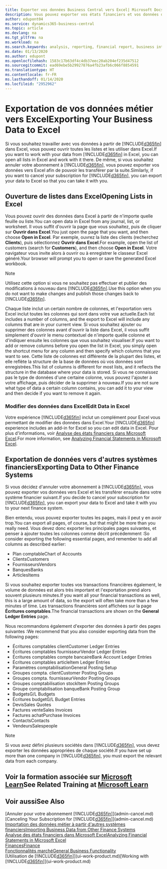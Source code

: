 ```yaml
---
title: Exporter vos données Business Central vers Excel| Microsoft Docs
description: Vous pouvez exporter vos états financiers et vos données de veille économique de Business Central vers Excel, ou ouvrir vos données dans Excel.
author: edupont04
ms.service: dynamics365-business-central
ms.topic: article
ms.devlang: na
ms.tgt_pltfrm: na
ms.workload: na
ms.search.keywords: analysis, reporting, financial report, business intelligence, BI, Excel
ms.date: 01/13/2020
ms.author: edupont
ms.openlocfilehash: 1583c17b63df4c4db37eec20ab204ef235d47512
ms.sourcegitcommit: ead69ebe5b29927876a4fb23afb6c066f8854591
ms.translationtype: HT
ms.contentlocale: fr-FR
ms.lasthandoff: 01/14/2020
ms.locfileid: "2952962"
---
```

# <a name="exporting-your-business-data-to-excel"></a><span data-ttu-id="9f7b7-103">Exportation de vos données métier vers Excel</span><span class="sxs-lookup"><span data-stu-id="9f7b7-103">Exporting Your Business Data to Excel</span></span>
<span data-ttu-id="9f7b7-104">Si vous souhaitez travailler avec vos données à partir de [!INCLUDE[d365fin](includes/d365fin_md.md)] dans Excel, vous pouvez ouvrir toutes les listes et les utiliser dans Excel.</span><span class="sxs-lookup"><span data-stu-id="9f7b7-104">If you want to work with your data from [!INCLUDE[d365fin](includes/d365fin_md.md)] in Excel, you can open all lists in Excel and work with it there.</span></span> <span data-ttu-id="9f7b7-105">De même, si vous souhaitez annuler votre abonnement à [!INCLUDE[d365fin](includes/d365fin_md.md)], vous pouvez exporter vos données vers Excel afin de pouvoir les transférer par la suite.</span><span class="sxs-lookup"><span data-stu-id="9f7b7-105">Similarly, if you want to cancel your subscription for [!INCLUDE[d365fin](includes/d365fin_md.md)], you can export your data to Excel so that you can take it with you.</span></span>

## <a name="opening-lists-in-excel"></a><span data-ttu-id="9f7b7-106">Ouverture de listes dans Excel</span><span class="sxs-lookup"><span data-stu-id="9f7b7-106">Opening Lists in Excel</span></span>
<span data-ttu-id="9f7b7-107">Vous pouvez ouvrir des données dans Excel à partir de n'importe quelle feuille ou liste.</span><span class="sxs-lookup"><span data-stu-id="9f7b7-107">You can open data in Excel from any journal, list, or worksheet.</span></span> <span data-ttu-id="9f7b7-108">Il vous suffit d'ouvrir la page que vous souhaitez, puis de cliquer sur **Ouvrir dans Excel**.</span><span class="sxs-lookup"><span data-stu-id="9f7b7-108">You just open the page that you want, and then choose **Open in Excel**.</span></span> <span data-ttu-id="9f7b7-109">Par exemple, ouvrez la liste des clients (recherchez **Clients**), puis sélectionnez **Ouvrir dans Excel**.</span><span class="sxs-lookup"><span data-stu-id="9f7b7-109">For example, open the list of customers (search for **Customers**), and then choose **Open in Excel**.</span></span> <span data-ttu-id="9f7b7-110">Votre navigateur vous invite alors à ouvrir ou à enregistrer le classeur Excel généré.</span><span class="sxs-lookup"><span data-stu-id="9f7b7-110">Your browser will prompt you to open or save the generated Excel workbook.</span></span>  

> [!NOTE]
> <span data-ttu-id="9f7b7-111">Utilisez cette option si vous ne souhaitez pas effectuer et publier des modifications à nouveau dans [!INCLUDE[d365fin](includes/d365fin_md.md)].</span><span class="sxs-lookup"><span data-stu-id="9f7b7-111">Use this option when you do not want to make changes and publish those changes back to [!INCLUDE[d365fin](includes/d365fin_md.md)].</span></span>  

<span data-ttu-id="9f7b7-112">Chaque liste inclut un certain nombre de colonnes, et l'exportation vers Excel inclut toutes les colonnes qui sont dans votre vue actuelle.</span><span class="sxs-lookup"><span data-stu-id="9f7b7-112">Each list includes a number of columns, and the export to Excel will include any columns that are in your current view.</span></span> <span data-ttu-id="9f7b7-113">Si vous souhaitez ajouter ou supprimer des colonnes avant d'ouvrir la liste dans Excel, il vous suffit simplement d'ouvrir le menu contextuel de n'importe quelle colonne et d'indiquer ensuite les colonnes que vous souhaitez visualiser.</span><span class="sxs-lookup"><span data-stu-id="9f7b7-113">If you want to add or remove columns before you open the list in Excel, you simply open the shortcut menu for any column and then specify which columns that you want to see.</span></span> <span data-ttu-id="9f7b7-114">Cette liste de colonnes est différente de la plupart des listes, et elle reflète la structure de la base de données où vos données sont enregistrées.</span><span class="sxs-lookup"><span data-stu-id="9f7b7-114">This list of columns is different for most lists, and it reflects the structure in the database where your data is stored.</span></span> <span data-ttu-id="9f7b7-115">Si vous ne connaissez pas le type de données d'une certaine colonne, vous pouvez l'ajouter à votre affichage, puis décider de la supprimer à nouveau.</span><span class="sxs-lookup"><span data-stu-id="9f7b7-115">If you are not sure what type of data a certain column contains, you can add it to your view and then decide if you want to remove it again.</span></span>  

### <a name="edit-data-in-excel"></a><span data-ttu-id="9f7b7-116">Modifier des données dans Excel</span><span class="sxs-lookup"><span data-stu-id="9f7b7-116">Edit Data in Excel</span></span>
<span data-ttu-id="9f7b7-117">Votre expérience [!INCLUDE[d365fin](includes/d365fin_md.md)] inclut un complément pour Excel vous permettant de modifier des données dans Excel.</span><span class="sxs-lookup"><span data-stu-id="9f7b7-117">Your [!INCLUDE[d365fin](includes/d365fin_md.md)] experience includes an add-in for Excel so you can edit data in Excel.</span></span> <span data-ttu-id="9f7b7-118">Pour plus d'informations, voir [Analyse des états financiers dans Microsoft Excel](finance-analyze-excel.md).</span><span class="sxs-lookup"><span data-stu-id="9f7b7-118">For more information, see [Analyzing Financial Statements in Microsoft Excel](finance-analyze-excel.md).</span></span>  

## <a name="exporting-data-to-other-finance-systems"></a><span data-ttu-id="9f7b7-119">Exportation de données vers d'autres systèmes financiers</span><span class="sxs-lookup"><span data-stu-id="9f7b7-119">Exporting Data to Other Finance Systems</span></span>
<span data-ttu-id="9f7b7-120">Si vous décidez d'annuler votre abonnement à [!INCLUDE[d365fin](includes/d365fin_md.md)], vous pouvez exporter vos données vers Excel et les transférer ensuite dans votre système financier suivant.</span><span class="sxs-lookup"><span data-stu-id="9f7b7-120">If you decide to cancel your subscription for [!INCLUDE[d365fin](includes/d365fin_md.md)], you can export your data to Excel and take it with you to your next finance system.</span></span>  

<span data-ttu-id="9f7b7-121">Bien entendu, vous pouvez exporter toutes les pages, mais il peut y en avoir trop.</span><span class="sxs-lookup"><span data-stu-id="9f7b7-121">You can export all pages, of course, but that might be more than you really need.</span></span> <span data-ttu-id="9f7b7-122">Vous devez donc exporter les principales pages suivantes, et penser à ajouter toutes les colonnes comme décrit précédemment :</span><span class="sxs-lookup"><span data-stu-id="9f7b7-122">So consider exporting the following essential pages, and remember to add all columns as described earlier:</span></span>  

* <span data-ttu-id="9f7b7-123">Plan comptable</span><span class="sxs-lookup"><span data-stu-id="9f7b7-123">Chart of Accounts</span></span>  
* <span data-ttu-id="9f7b7-124">Clients</span><span class="sxs-lookup"><span data-stu-id="9f7b7-124">Customers</span></span>  
* <span data-ttu-id="9f7b7-125">Fournisseurs</span><span class="sxs-lookup"><span data-stu-id="9f7b7-125">Vendors</span></span>  
* <span data-ttu-id="9f7b7-126">Banques</span><span class="sxs-lookup"><span data-stu-id="9f7b7-126">Banks</span></span>  
* <span data-ttu-id="9f7b7-127">Articles</span><span class="sxs-lookup"><span data-stu-id="9f7b7-127">Items</span></span>  

<span data-ttu-id="9f7b7-128">Si vous souhaitez exporter toutes vos transactions financières également, le volume de données est alors très important et l'exportation prend alors souvent plusieurs minutes.</span><span class="sxs-lookup"><span data-stu-id="9f7b7-128">If you want all your financial transactions as well, this is a large amount of data, so the export will often take more than a few minutes of time.</span></span> <span data-ttu-id="9f7b7-129">Les transactions financières sont affichées sur la page **Écritures comptables**.</span><span class="sxs-lookup"><span data-stu-id="9f7b7-129">The financial transactions are shown on the **General Ledger Entries** page.</span></span>  

<span data-ttu-id="9f7b7-130">Nous recommandons également d'exporter des données à partir des pages suivantes :</span><span class="sxs-lookup"><span data-stu-id="9f7b7-130">We recommend that you also consider exporting data from the following pages:</span></span>  

* <span data-ttu-id="9f7b7-131">Écritures comptables client</span><span class="sxs-lookup"><span data-stu-id="9f7b7-131">Customer Ledger Entries</span></span>  
* <span data-ttu-id="9f7b7-132">Écritures comptables fournisseur</span><span class="sxs-lookup"><span data-stu-id="9f7b7-132">Vendor Ledger Entries</span></span>  
* <span data-ttu-id="9f7b7-133">Écritures comptables compte bancaire</span><span class="sxs-lookup"><span data-stu-id="9f7b7-133">Bank Account Ledger Entries</span></span>  
* <span data-ttu-id="9f7b7-134">Écritures comptables article</span><span class="sxs-lookup"><span data-stu-id="9f7b7-134">Item Ledger Entries</span></span>  
* <span data-ttu-id="9f7b7-135">Paramètres comptabilisation</span><span class="sxs-lookup"><span data-stu-id="9f7b7-135">General Posting Setup</span></span>  
* <span data-ttu-id="9f7b7-136">Groupes compta. client</span><span class="sxs-lookup"><span data-stu-id="9f7b7-136">Customer Posting Groups</span></span>  
* <span data-ttu-id="9f7b7-137">Groupes compta. fournisseur</span><span class="sxs-lookup"><span data-stu-id="9f7b7-137">Vendor Posting Groups</span></span>  
* <span data-ttu-id="9f7b7-138">Groupes comptabilisation stock</span><span class="sxs-lookup"><span data-stu-id="9f7b7-138">Item Posting Groups</span></span>  
* <span data-ttu-id="9f7b7-139">Groupe comptabilisation banque</span><span class="sxs-lookup"><span data-stu-id="9f7b7-139">Bank Posting Group</span></span>  
* <span data-ttu-id="9f7b7-140">Budgets</span><span class="sxs-lookup"><span data-stu-id="9f7b7-140">G/L Budgets</span></span>  
* <span data-ttu-id="9f7b7-141">Écritures budget</span><span class="sxs-lookup"><span data-stu-id="9f7b7-141">G/L Budget Entries</span></span>  
* <span data-ttu-id="9f7b7-142">Devis</span><span class="sxs-lookup"><span data-stu-id="9f7b7-142">Sales Quotes</span></span>  
* <span data-ttu-id="9f7b7-143">Factures vente</span><span class="sxs-lookup"><span data-stu-id="9f7b7-143">Sales Invoices</span></span>  
* <span data-ttu-id="9f7b7-144">Factures achat</span><span class="sxs-lookup"><span data-stu-id="9f7b7-144">Purchase Invoices</span></span>  
* <span data-ttu-id="9f7b7-145">Contacts</span><span class="sxs-lookup"><span data-stu-id="9f7b7-145">Contacts</span></span>  
* <span data-ttu-id="9f7b7-146">Vendeurs</span><span class="sxs-lookup"><span data-stu-id="9f7b7-146">Salespeople</span></span>  

> [!NOTE]  
>   <span data-ttu-id="9f7b7-147">Si vous avez défini plusieurs sociétés dans [!INCLUDE[d365fin](includes/d365fin_md.md)], vous devez exporter les données appropriées de chaque société.</span><span class="sxs-lookup"><span data-stu-id="9f7b7-147">If you have set up more than one company in [!INCLUDE[d365fin](includes/d365fin_md.md)], you must export the relevant data from each company.</span></span>

## <a name="see-related-training-at-microsoft-learnlearnmodulesconfigure-powerbi-excel-dynamics-365-business-centralindex"></a><span data-ttu-id="9f7b7-148">Voir la formation associée sur [Microsoft Learn](/learn/modules/configure-powerbi-excel-dynamics-365-business-central/index)</span><span class="sxs-lookup"><span data-stu-id="9f7b7-148">See Related Training at [Microsoft Learn](/learn/modules/configure-powerbi-excel-dynamics-365-business-central/index)</span></span>

## <a name="see-also"></a><span data-ttu-id="9f7b7-149">Voir aussi</span><span class="sxs-lookup"><span data-stu-id="9f7b7-149">See Also</span></span>
<span data-ttu-id="9f7b7-150">[Annuler pour votre abonnement [!INCLUDE[d365fin](includes/d365fin_md.md)]](admin-cancel.md)</span><span class="sxs-lookup"><span data-stu-id="9f7b7-150">[Canceling Your Subscription for [!INCLUDE[d365fin](includes/d365fin_md.md)]](admin-cancel.md)</span></span>  
[<span data-ttu-id="9f7b7-151">Importation des données métier à partir d'autres systèmes financiers</span><span class="sxs-lookup"><span data-stu-id="9f7b7-151">Importing Business Data from Other Finance Systems</span></span>](across-import-data-configuration-packages.md)  
[<span data-ttu-id="9f7b7-152">Analyse des états financiers dans Microsoft Excel</span><span class="sxs-lookup"><span data-stu-id="9f7b7-152">Analyzing Financial Statements in Microsoft Excel</span></span>](finance-analyze-excel.md)  
[<span data-ttu-id="9f7b7-153">Finances</span><span class="sxs-lookup"><span data-stu-id="9f7b7-153">Finance</span></span>](finance.md)  
[<span data-ttu-id="9f7b7-154">Fonctionnalités marché</span><span class="sxs-lookup"><span data-stu-id="9f7b7-154">General Business Functionality</span></span>](ui-across-business-areas.md)  
<span data-ttu-id="9f7b7-155">[Utilisation de [!INCLUDE[d365fin](includes/d365fin_md.md)]](ui-work-product.md)</span><span class="sxs-lookup"><span data-stu-id="9f7b7-155">[Working with [!INCLUDE[d365fin](includes/d365fin_md.md)]](ui-work-product.md)</span></span>  
